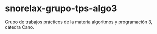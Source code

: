# snorelax-grupo-tps-algo3
Grupo de trabajos prácticos de la materia algoritmos y programación 3, cátedra Cano.
